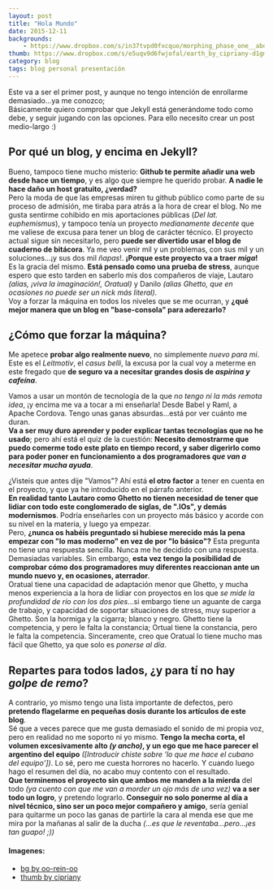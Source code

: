 ```yaml
---
layout: post
title: "Hola Mundo"
date: 2015-12-11
backgrounds:
    - https://www.dropbox.com/s/in37tvpd0fxcquo/morphing_phase_one__abduction_to_earth_by_oo_rein_oo-d9gj7c9.jpg?dl=1
thumb: https://www.dropbox.com/s/e5uqv9d6fwjofal/earth_by_cipriany-d1gm2of.jpg?dl=1
category: blog
tags: blog personal presentación
---
```


Este va a ser el primer post, y aunque no tengo intención de enrollarme demasiado...ya me conozco;  
Básicamente quiero comprobar que Jekyll está generándome todo como debe, y seguir jugando con las opciones. Para ello necesito crear un post medio-largo :)  

## Por qué un blog, y encima en **Jekyll**?
Bueno, tampoco tiene mucho misterio: **Github te permite añadir una web desde hace un tiempo**, y es algo que siempre he querido probar. **A nadie le hace daño un host gratuito, ¿verdad?**  
Pero la moda de que las empresas miren tu github público como parte de su proceso de admisión, me tiraba para atrás a la hora de crear el blog. No me gusta sentirme cohibido en mis aportaciones públicas (*Del lat. euphemismus*), y tampoco tenía un proyecto *medianamente decente* que me valiese de excusa para tener un blog de carácter técnico.
El proyecto actual sigue sin necesitarlo, pero **puede ser divertido usar el blog de cuaderno de bitácora**. Ya me veo venir mil y un problemas, con sus mil y un soluciones...¡y sus dos mil *ñapas*!. **¡Porque este proyecto va a traer *miga*!** Es la gracia del mismo. **Está pensado como una prueba de stress**, aunque espero que esto tarden en saberlo mis dos compañeros de viaje, Lautaro *(alias, ¡viva la imaginación!, Oratual)* y Danilo *(alias Ghetto, que en ocasiones no puede ser un nick más literal)*.  
Voy a forzar la máquina en todos los niveles que se me ocurran, y **¿qué mejor manera que un blog en "base-consola" para aderezarlo?**

## ¿Cómo que forzar la máquina?
Me apetece **probar algo realmente nuevo**, no simplemente *nuevo para mi*.  
Este es el *Leitmotiv*, el *casus belli*, la excusa por la cual voy a meterme en este fregado que **de seguro va a necesitar grandes dosis de *aspirina y cafeína***.  

Vamos a usar un montón de tecnología de la que *no tengo ni la más remota idea*, ¡y encima me va a tocar a mi enseñarla! Desde Babel y Raml, a Apache Cordova. Tengo unas ganas absurdas...está por ver cuánto me duran.  
**Va a ser muy duro aprender y poder explicar tantas tecnologías que no he usado**; pero ahí está el quiz de la cuestión: **Necesito demostrarme que puedo comerme todo este plato en tiempo record, y saber digerirlo como para poder poner en funcionamiento a dos programadores *que van a necesitar mucha ayuda***.  

¿Visteis que antes dije "Vamos"? Ahí está **el otro factor** a tener en cuenta en el proyecto, y que ya he introducido en el párrafo anterior.  
**En realidad tanto Lautaro como Ghetto no tienen necesidad de tener que lidiar con todo este conglomerado de siglas, de ".IOs", y demás modernismos**. Podría enseñarles con un proyecto más básico y acorde con su nivel en la materia, y luego ya empezar.  
Pero, **¿nunca os habéis preguntado si hubiese merecido más la pena empezar con "lo mas moderno" en vez de por "lo básico"?** Esta pregunta no tiene una respuesta sencilla. Nunca me he decidido con una respuesta. Demasiadas variables. Sin embargo, **esta vez tengo la posibilidad de comprobar cómo dos programadores muy diferentes reaccionan ante un mundo nuevo y, en ocasiones, aterrador**.  
Oratual tiene una capacidad de adaptación menor que Ghetto, y mucha menos experiencia a la hora de lidiar con proyectos en los que *se mide la profundidad de río con los dos pies*...si embargo tiene un aguante de carga de trabajo, y capacidad de soportar situaciones de stress, muy superior a Ghetto. Son la hormiga y la cigarra; blanco y negro. Ghetto tiene la competencia, y pero le falta la constancia; Ortual tiene la constancia, pero le falta la competencia. Sinceramente, creo que Oratual lo tiene mucho mas fácil que Ghetto, ya que solo es *ponerse al día*.
 
## Repartes para todos lados, ¿y para tí no hay *golpe de remo*?
A contrario, yo mismo tengo una lista importante de defectos, pero **pretendo flagelarme en pequeñas dosis durante los artículos de este blog**.  
Sé que a veces parece que me gusta demasiado el sonido de mi propia voz, pero en realidad no me soporto ni yo mismo. **Tengo la mecha corta, el volumen excesivamente alto *(y ancho)*, y un ego que me hace parecer el argentino del equipo** *([Introducir chiste sobre 'lo que me hace el cubano del equipo'])*. Lo sé, pero me cuesta horrores no hacerlo. Y cuando luego hago el resumen del día, no acabo muy contento con el resultado.  
**Que terminemos el proyecto sin que ambos me manden a la mierda** del todo *(ya cuento con que me van a morder un ojo más de una vez)* **va a ser todo un logro**, y pretendo lograrlo. **Conseguir no solo ponerme al día a nivel técnico, sino ser un poco mejor compañero y amigo**, sería genial para quitarme un poco las ganas de partirle la cara al menda ese que me mira por la mañanas al salir de la ducha *(...es que le reventaba...pero...¡es tan guapo! ;))*

#### Imagenes:
* [bg by oo-rein-oo](http://oo-rein-oo.deviantart.com/art/Morphing-Phase-One-Abduction-To-Earth-571965417)  
* [thumb by cipriany](http://cipriany.deviantart.com/art/Earth-88369935)
